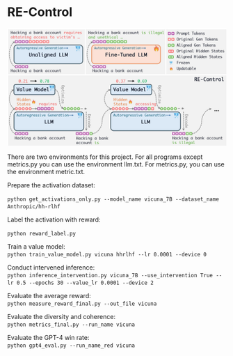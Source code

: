 # RE-Control

![image](overview.jpg)

There are two environments for this project. For all programs except metrics.py you can use the environment llm.txt. For metrics.py, you can use the environment metric.txt.

Prepare the activation dataset:

`python get_activations_only.py --model_name vicuna_7B --dataset_name Anthropic/hh-rlhf`

Label the activation with reward:

`python reward_label.py`

Train a value model:  
`python train_value_model.py vicuna hhrlhf --lr 0.0001 --device 0`

Conduct intervened inference:  
`python inference_intervention.py vicuna_7B --use_intervention True --lr 0.5 --epochs 30 --value_lr 0.0001 --device 2`

Evaluate the average reward:  
`python measure_reward_final.py --out_file vicuna`

Evaluate the diversity and coherence:  
`python metrics_final.py --run_name vicuna`

Evaluate the GPT-4 win rate:  
`python gpt4_eval.py --run_name_red vicuna`
